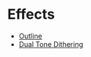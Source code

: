 ﻿# Effects

- [Outline](./effects/outline.md) 
- [Dual Tone Dithering](./effects/dualToneDithering.md)